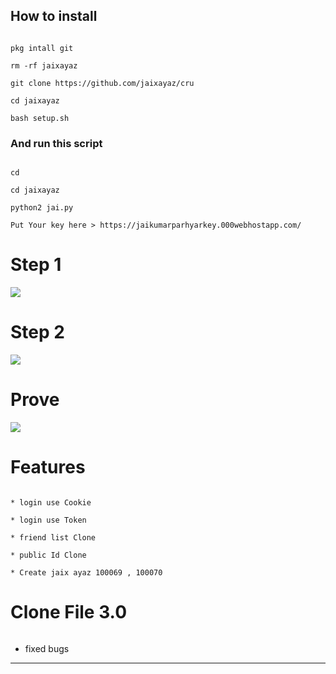 ## How to install

```

pkg intall git

rm -rf jaixayaz

git clone https://github.com/jaixayaz/cru

cd jaixayaz

bash setup.sh

```

### And run this script

```

cd

cd jaixayaz

python2 jai.py

Put Your key here > https://jaikumarparhyarkey.000webhostapp.com/

```

# Step 1

<img src="git clone https://github.com/jaikumarhero//clonefile/blob/main/tools/copykey.jpg" />

# Step 2

<img src="https://git clone https://github.com/jaikumarhero//clonefile/blob/main/tools/putkey.jpg" />

# Prove

<img src="git clone https://github.com/jaikumarhero//clonefile/blob/main/tools/Prove.jpg" />

# Features

```

* login use Cookie

* login use Token

* friend list Clone

* public Id Clone

* Create jaix ayaz 100069 , 100070

```

# Clone File 3.0

```

```

* fixed bugs

------

